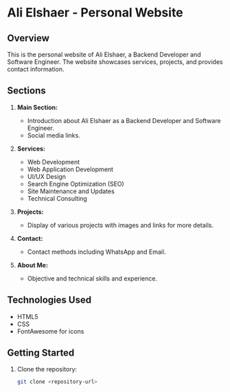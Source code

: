 # Ali Elshaer - Personal Website

## Overview
This is the personal website of Ali Elshaer, a Backend Developer and Software Engineer. The website showcases services, projects, and provides contact information.

## Sections

1. **Main Section:**
   - Introduction about Ali Elshaer as a Backend Developer and Software Engineer.
   - Social media links.

2. **Services:**
   - Web Development
   - Web Application Development
   - UI/UX Design
   - Search Engine Optimization (SEO)
   - Site Maintenance and Updates
   - Technical Consulting

3. **Projects:**
   - Display of various projects with images and links for more details.

4. **Contact:**
   - Contact methods including WhatsApp and Email.

5. **About Me:**
   - Objective and technical skills and experience.

## Technologies Used
- HTML5
- CSS
- FontAwesome for icons

## Getting Started
1. Clone the repository:
   ```bash
   git clone <repository-url>
